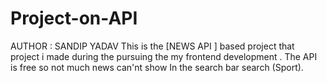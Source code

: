 # Project-on-API
AUTHOR : SANDIP YADAV
This is the [NEWS API ] based project that project i made during the pursuing the my frontend development .
The API is free so not much news can'nt show 
In the search bar search (Sport).
